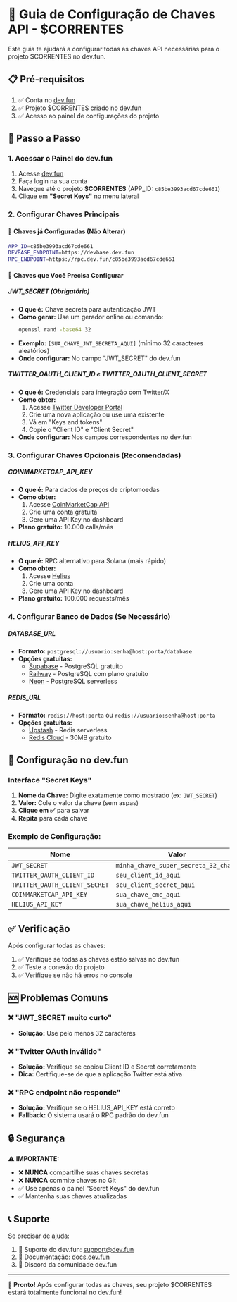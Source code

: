 # 🔑 Guia de Configuração de Chaves API - $CORRENTES

Este guia te ajudará a configurar todas as chaves API necessárias para o projeto $CORRENTES no dev.fun.

## 📋 Pré-requisitos

1. ✅ Conta no [dev.fun](https://dev.fun)
2. ✅ Projeto $CORRENTES criado no dev.fun
3. ✅ Acesso ao painel de configurações do projeto

## 🚀 Passo a Passo

### 1. Acessar o Painel do dev.fun

1. Acesse [dev.fun](https://dev.fun)
2. Faça login na sua conta
3. Navegue até o projeto **$CORRENTES** (APP_ID: `c85be3993acd67cde661`)
4. Clique em **"Secret Keys"** no menu lateral

### 2. Configurar Chaves Principais

#### 🔐 Chaves já Configuradas (Não Alterar)
```bash
APP_ID=c85be3993acd67cde661
DEVBASE_ENDPOINT=https://devbase.dev.fun
RPC_ENDPOINT=https://rpc.dev.fun/c85be3993acd67cde661
```

#### 🔑 Chaves que Você Precisa Configurar

##### **JWT_SECRET** (Obrigatório)
- **O que é:** Chave secreta para autenticação JWT
- **Como gerar:** Use um gerador online ou comando:
  ```bash
  openssl rand -base64 32
  ```
- **Exemplo:** `[SUA_CHAVE_JWT_SECRETA_AQUI]` (mínimo 32 caracteres aleatórios)
- **Onde configurar:** No campo "JWT_SECRET" do dev.fun

##### **TWITTER_OAUTH_CLIENT_ID** e **TWITTER_OAUTH_CLIENT_SECRET**
- **O que é:** Credenciais para integração com Twitter/X
- **Como obter:**
  1. Acesse [Twitter Developer Portal](https://developer.twitter.com/en/portal/dashboard)
  2. Crie uma nova aplicação ou use uma existente
  3. Vá em "Keys and tokens"
  4. Copie o "Client ID" e "Client Secret"
- **Onde configurar:** Nos campos correspondentes no dev.fun

### 3. Configurar Chaves Opcionais (Recomendadas)

##### **COINMARKETCAP_API_KEY**
- **O que é:** Para dados de preços de criptomoedas
- **Como obter:**
  1. Acesse [CoinMarketCap API](https://coinmarketcap.com/api/)
  2. Crie uma conta gratuita
  3. Gere uma API Key no dashboard
- **Plano gratuito:** 10.000 calls/mês

##### **HELIUS_API_KEY**
- **O que é:** RPC alternativo para Solana (mais rápido)
- **Como obter:**
  1. Acesse [Helius](https://helius.xyz/)
  2. Crie uma conta
  3. Gere uma API Key no dashboard
- **Plano gratuito:** 100.000 requests/mês

### 4. Configurar Banco de Dados (Se Necessário)

##### **DATABASE_URL**
- **Formato:** `postgresql://usuario:senha@host:porta/database`
- **Opções gratuitas:**
  - [Supabase](https://supabase.com/) - PostgreSQL gratuito
  - [Railway](https://railway.app/) - PostgreSQL com plano gratuito
  - [Neon](https://neon.tech/) - PostgreSQL serverless

##### **REDIS_URL**
- **Formato:** `redis://host:porta` ou `redis://usuario:senha@host:porta`
- **Opções gratuitas:**
  - [Upstash](https://upstash.com/) - Redis serverless
  - [Redis Cloud](https://redis.com/redis-enterprise-cloud/) - 30MB gratuito

## 🎯 Configuração no dev.fun

### Interface "Secret Keys"

1. **Nome da Chave:** Digite exatamente como mostrado (ex: `JWT_SECRET`)
2. **Valor:** Cole o valor da chave (sem aspas)
3. **Clique em ✅** para salvar
4. **Repita** para cada chave

### Exemplo de Configuração:

| Nome | Valor |
|------|-------|
| `JWT_SECRET` | `minha_chave_super_secreta_32_chars` |
| `TWITTER_OAUTH_CLIENT_ID` | `seu_client_id_aqui` |
| `TWITTER_OAUTH_CLIENT_SECRET` | `seu_client_secret_aqui` |
| `COINMARKETCAP_API_KEY` | `sua_chave_cmc_aqui` |
| `HELIUS_API_KEY` | `sua_chave_helius_aqui` |

## ✅ Verificação

Após configurar todas as chaves:

1. ✅ Verifique se todas as chaves estão salvas no dev.fun
2. ✅ Teste a conexão do projeto
3. ✅ Verifique se não há erros no console

## 🆘 Problemas Comuns

### ❌ "JWT_SECRET muito curto"
- **Solução:** Use pelo menos 32 caracteres

### ❌ "Twitter OAuth inválido"
- **Solução:** Verifique se copiou Client ID e Secret corretamente
- **Dica:** Certifique-se de que a aplicação Twitter está ativa

### ❌ "RPC endpoint não responde"
- **Solução:** Verifique se o HELIUS_API_KEY está correto
- **Fallback:** O sistema usará o RPC padrão do dev.fun

## 🔒 Segurança

⚠️ **IMPORTANTE:**
- ❌ **NUNCA** compartilhe suas chaves secretas
- ❌ **NUNCA** commite chaves no Git
- ✅ Use apenas o painel "Secret Keys" do dev.fun
- ✅ Mantenha suas chaves atualizadas

## 📞 Suporte

Se precisar de ajuda:
1. 📧 Suporte do dev.fun: [support@dev.fun](mailto:support@dev.fun)
2. 📖 Documentação: [docs.dev.fun](https://docs.dev.fun)
3. 💬 Discord da comunidade dev.fun

---

**🎉 Pronto!** Após configurar todas as chaves, seu projeto $CORRENTES estará totalmente funcional no dev.fun!